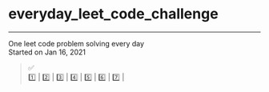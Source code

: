 # everyday_leet_code_challenge
---
One leet code problem solving every day   
Started on Jan 16, 2021   
> ✅     
> 1️⃣ | 2️⃣ | 3️⃣ | 4️⃣ | 5️⃣ | 6️⃣ | 7️⃣ | 
